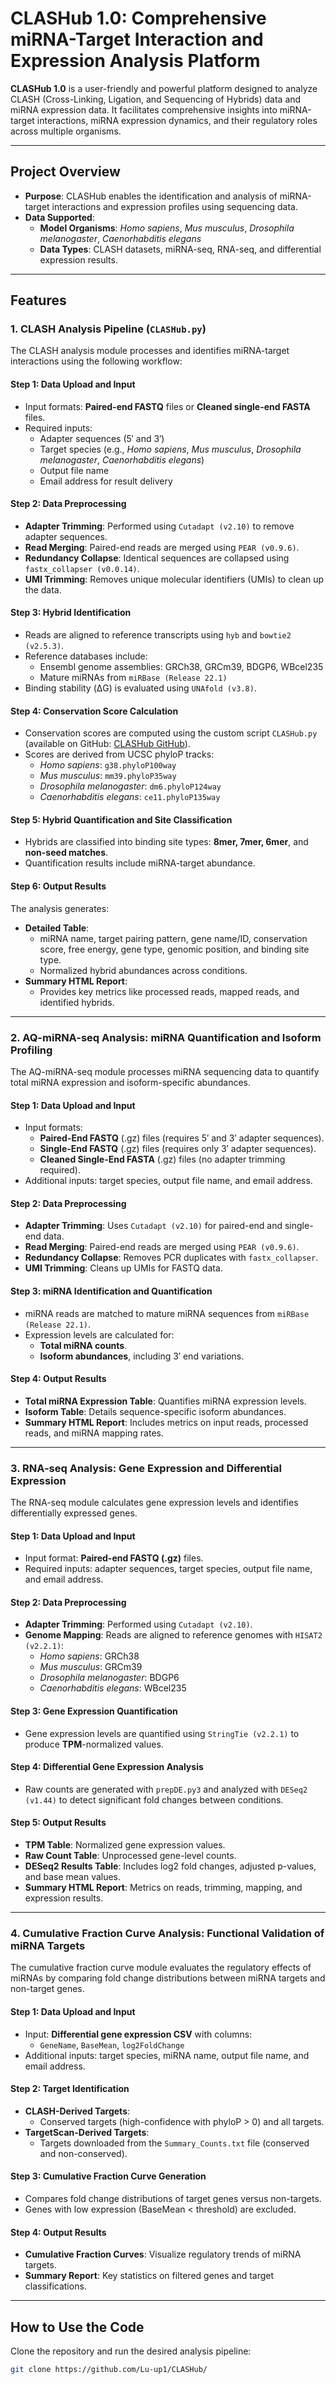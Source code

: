 # CLASHub 1.0: Comprehensive miRNA-Target Interaction and Expression Analysis Platform

**CLASHub 1.0** is a user-friendly and powerful platform designed to analyze CLASH (Cross-Linking, Ligation, and Sequencing of Hybrids) data and miRNA expression data. It facilitates comprehensive insights into miRNA-target interactions, miRNA expression dynamics, and their regulatory roles across multiple organisms.

---

## Project Overview

- **Purpose**: CLASHub enables the identification and analysis of miRNA-target interactions and expression profiles using sequencing data.
- **Data Supported**:
  - **Model Organisms**: *Homo sapiens*, *Mus musculus*, *Drosophila melanogaster*, *Caenorhabditis elegans*
  - **Data Types**: CLASH datasets, miRNA-seq, RNA-seq, and differential expression results.

---

## Features

### 1. CLASH Analysis Pipeline (`CLASHub.py`)

The CLASH analysis module processes and identifies miRNA-target interactions using the following workflow:

#### **Step 1: Data Upload and Input**
- Input formats: **Paired-end FASTQ** files or **Cleaned single-end FASTA** files.
- Required inputs:
  - Adapter sequences (5′ and 3′)
  - Target species (e.g., *Homo sapiens*, *Mus musculus*, *Drosophila melanogaster*, *Caenorhabditis elegans*)
  - Output file name
  - Email address for result delivery

#### **Step 2: Data Preprocessing**
- **Adapter Trimming**: Performed using `Cutadapt (v2.10)` to remove adapter sequences.
- **Read Merging**: Paired-end reads are merged using `PEAR (v0.9.6)`.
- **Redundancy Collapse**: Identical sequences are collapsed using `fastx_collapser (v0.0.14)`.
- **UMI Trimming**: Removes unique molecular identifiers (UMIs) to clean up the data.

#### **Step 3: Hybrid Identification**
- Reads are aligned to reference transcripts using `hyb` and `bowtie2 (v2.5.3)`.
- Reference databases include:
  - Ensembl genome assemblies: GRCh38, GRCm39, BDGP6, WBcel235
  - Mature miRNAs from `miRBase (Release 22.1)`
- Binding stability (ΔG) is evaluated using `UNAfold (v3.8)`.

#### **Step 4: Conservation Score Calculation**
- Conservation scores are computed using the custom script `CLASHub.py` (available on GitHub: [CLASHub GitHub](https://github.com/Lu-up1)).
- Scores are derived from UCSC phyloP tracks:
  - *Homo sapiens*: `g38.phyloP100way`
  - *Mus musculus*: `mm39.phyloP35way`
  - *Drosophila melanogaster*: `dm6.phyloP124way`
  - *Caenorhabditis elegans*: `ce11.phyloP135way`

#### **Step 5: Hybrid Quantification and Site Classification**
- Hybrids are classified into binding site types: **8mer, 7mer, 6mer**, and **non-seed matches**.
- Quantification results include miRNA-target abundance.

#### **Step 6: Output Results**
The analysis generates:
- **Detailed Table**:
  - miRNA name, target pairing pattern, gene name/ID, conservation score, free energy, gene type, genomic position, and binding site type.
  - Normalized hybrid abundances across conditions.
- **Summary HTML Report**:
  - Provides key metrics like processed reads, mapped reads, and identified hybrids.

---

### 2. AQ-miRNA-seq Analysis: miRNA Quantification and Isoform Profiling

The AQ-miRNA-seq module processes miRNA sequencing data to quantify total miRNA expression and isoform-specific abundances.

#### **Step 1: Data Upload and Input**
- Input formats:
  - **Paired-End FASTQ** (.gz) files (requires 5′ and 3′ adapter sequences).
  - **Single-End FASTQ** (.gz) files (requires only 3′ adapter sequences).
  - **Cleaned Single-End FASTA** (.gz) files (no adapter trimming required).
- Additional inputs: target species, output file name, and email address.

#### **Step 2: Data Preprocessing**
- **Adapter Trimming**: Uses `Cutadapt (v2.10)` for paired-end and single-end data.
- **Read Merging**: Paired-end reads are merged using `PEAR (v0.9.6)`.
- **Redundancy Collapse**: Removes PCR duplicates with `fastx_collapser`.
- **UMI Trimming**: Cleans up UMIs for FASTQ data.

#### **Step 3: miRNA Identification and Quantification**
- miRNA reads are matched to mature miRNA sequences from `miRBase (Release 22.1)`.
- Expression levels are calculated for:
  - **Total miRNA counts**.
  - **Isoform abundances**, including 3′ end variations.

#### **Step 4: Output Results**
- **Total miRNA Expression Table**: Quantifies miRNA expression levels.
- **Isoform Table**: Details sequence-specific isoform abundances.
- **Summary HTML Report**: Includes metrics on input reads, processed reads, and miRNA mapping rates.

---

### 3. RNA-seq Analysis: Gene Expression and Differential Expression

The RNA-seq module calculates gene expression levels and identifies differentially expressed genes.

#### **Step 1: Data Upload and Input**
- Input format: **Paired-end FASTQ (.gz)** files.
- Required inputs: adapter sequences, target species, output file name, and email address.

#### **Step 2: Data Preprocessing**
- **Adapter Trimming**: Performed using `Cutadapt (v2.10)`.
- **Genome Mapping**: Reads are aligned to reference genomes with `HISAT2 (v2.2.1)`:
  - *Homo sapiens*: GRCh38
  - *Mus musculus*: GRCm39
  - *Drosophila melanogaster*: BDGP6
  - *Caenorhabditis elegans*: WBcel235

#### **Step 3: Gene Expression Quantification**
- Gene expression levels are quantified using `StringTie (v2.2.1)` to produce **TPM**-normalized values.

#### **Step 4: Differential Gene Expression Analysis**
- Raw counts are generated with `prepDE.py3` and analyzed with `DESeq2 (v1.44)` to detect significant fold changes between conditions.

#### **Step 5: Output Results**
- **TPM Table**: Normalized gene expression values.
- **Raw Count Table**: Unprocessed gene-level counts.
- **DESeq2 Results Table**: Includes log2 fold changes, adjusted p-values, and base mean values.
- **Summary HTML Report**: Metrics on reads, trimming, mapping, and expression results.

---

### 4. Cumulative Fraction Curve Analysis: Functional Validation of miRNA Targets

The cumulative fraction curve module evaluates the regulatory effects of miRNAs by comparing fold change distributions between miRNA targets and non-target genes.

#### **Step 1: Data Upload and Input**
- Input: **Differential gene expression CSV** with columns:
  - `GeneName`, `BaseMean`, `log2FoldChange`
- Additional inputs: target species, miRNA name, output file name, and email address.

#### **Step 2: Target Identification**
- **CLASH-Derived Targets**:
  - Conserved targets (high-confidence with phyloP > 0) and all targets.
- **TargetScan-Derived Targets**:
  - Targets downloaded from the `Summary_Counts.txt` file (conserved and non-conserved).

#### **Step 3: Cumulative Fraction Curve Generation**
- Compares fold change distributions of target genes versus non-targets.
- Genes with low expression (BaseMean < threshold) are excluded.

#### **Step 4: Output Results**
- **Cumulative Fraction Curves**: Visualize regulatory trends of miRNA targets.
- **Summary Report**: Key statistics on filtered genes and target classifications.

---

## How to Use the Code

Clone the repository and run the desired analysis pipeline:

```bash
git clone https://github.com/Lu-up1/CLASHub/
